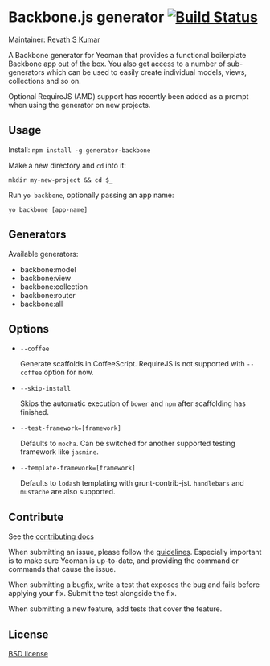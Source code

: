 # Backbone.js generator [![Build Status](https://secure.travis-ci.org/yeoman/generator-backbone.png?branch=master)](http://travis-ci.org/yeoman/generator-backbone)

Maintainer: [Revath S Kumar](https://github.com/revathskumar)

A Backbone generator for Yeoman that provides a functional boilerplate Backbone app out of the box. You also get access to a number of sub-generators which can be used to easily create individual models, views, collections and so on.

Optional RequireJS (AMD) support has recently been added as a prompt when using the generator on new projects.


## Usage

Install: `npm install -g generator-backbone`

Make a new directory and `cd` into it:
```
mkdir my-new-project && cd $_
```

Run `yo backbone`, optionally passing an app name:
```
yo backbone [app-name]
```


## Generators

Available generators:

- backbone:model
- backbone:view
- backbone:collection
- backbone:router
- backbone:all


## Options

* `--coffee`
  
  Generate scaffolds in CoffeeScript.
  RequireJS is not supported with `--coffee` option for now.

* `--skip-install`

  Skips the automatic execution of `bower` and `npm` after
  scaffolding has finished.

* `--test-framework=[framework]`

  Defaults to `mocha`. Can be switched for
  another supported testing framework like `jasmine`.

* `--template-framework=[framework]`

  Defaults to `lodash` templating with grunt-contrib-jst.
  `handlebars` and `mustache` are also supported.

## Contribute

See the [contributing docs](https://github.com/yeoman/yeoman/blob/master/contributing.md)

When submitting an issue, please follow the [guidelines](https://github.com/yeoman/yeoman/blob/master/contributing.md#issue-submission). Especially important is to make sure Yeoman is up-to-date, and providing the command or commands that cause the issue.

When submitting a bugfix, write a test that exposes the bug and fails before applying your fix. Submit the test alongside the fix.

When submitting a new feature, add tests that cover the feature.


## License

[BSD license](http://opensource.org/licenses/bsd-license.php)
